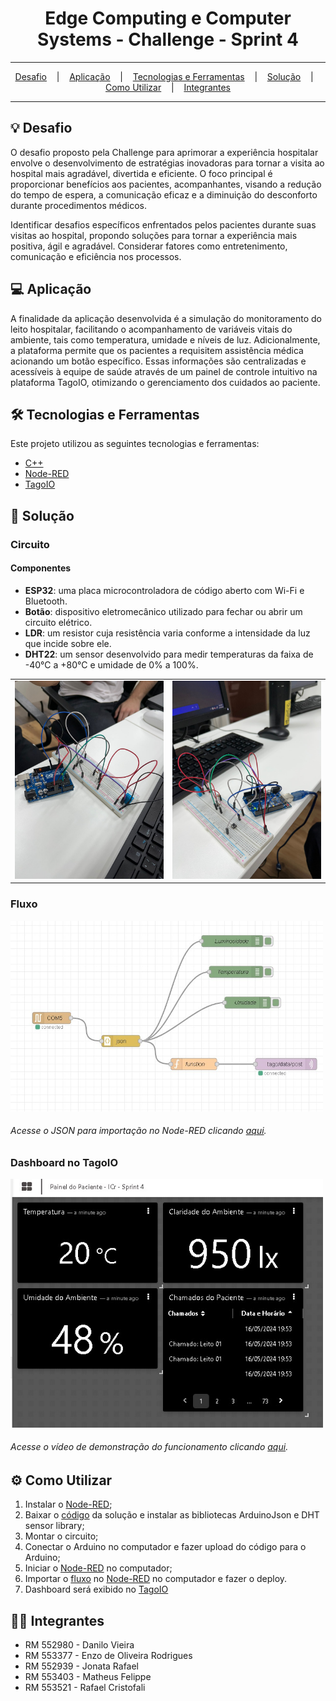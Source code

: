 <h1 align="center">Edge Computing e Computer Systems - Challenge - Sprint 4</h1>

<hr/>

<p align="center">
  <a href="#bulb-Desafio">Desafio</a>
  &nbsp;&nbsp;&nbsp;|&nbsp;&nbsp;&nbsp;
  <a href="#computer-Aplicação">Aplicação</a>
  &nbsp;&nbsp;&nbsp;|&nbsp;&nbsp;&nbsp;
  <a href="#hammer_and_wrench-Tecnologias-e-Ferramentas">Tecnologias e Ferramentas</a>
  &nbsp;&nbsp;&nbsp;|&nbsp;&nbsp;&nbsp;
  <a href="#floppy_disk-Solução">Solução</a>
  &nbsp;&nbsp;&nbsp;|&nbsp;&nbsp;&nbsp;
  <a href="#gear-Como-Utilizar">Como Utilizar</a>
  &nbsp;&nbsp;&nbsp;|&nbsp;&nbsp;&nbsp;
  <a href="#technologist-Integrantes">Integrantes</a>
</p>

<hr/>


## :bulb: Desafio
O desafio proposto pela Challenge para aprimorar a experiência hospitalar envolve o desenvolvimento de estratégias inovadoras para tornar a visita ao hospital mais agradável, divertida e eficiente. O foco principal é proporcionar benefícios aos pacientes, acompanhantes, visando a redução do tempo de espera, a comunicação eficaz e a diminuição do desconforto durante procedimentos médicos.

Identificar desafios específicos enfrentados pelos pacientes durante suas visitas ao hospital, propondo soluções para tornar a experiência mais positiva, ágil e agradável. Considerar fatores como entretenimento, comunicação e eficiência nos processos.

## :computer: Aplicação
A finalidade da aplicação desenvolvida é a simulação do monitoramento do leito hospitalar, facilitando o acompanhamento de variáveis vitais do ambiente, tais como temperatura, umidade e níveis de luz. Adicionalmente, a plataforma permite que os pacientes a requisitem assistência médica acionando um botão específico. Essas informações são centralizadas e acessíveis à equipe de saúde através de um painel de controle intuitivo na plataforma TagoIO, otimizando o gerenciamento dos cuidados ao paciente.

## :hammer_and_wrench: Tecnologias e Ferramentas
Este projeto utilizou as seguintes tecnologias e ferramentas:
* [C++](https://pt.wikipedia.org/wiki/C%2B%2B)
* [Node-RED](https://nodered.org/)
* [TagoIO](https://tago.io/)

## :floppy_disk: Solução
### Circuito
<h4>Componentes</h4>
<ul>
  <li><b>ESP32</b>: uma placa microcontroladora de código aberto com Wi-Fi e Bluetooth.</li>
  <li><b>Botão</b>: dispositivo eletromecânico utilizado para fechar ou abrir um circuito elétrico.</li>
  <li><b>LDR</b>: um resistor cuja resistência varia conforme a intensidade da luz que incide sobre ele.</li>
  <li><b>DHT22</b>: um sensor desenvolvido para medir temperaturas da faixa de -40°C a +80°C e umidade de 0% a 100%.</li>
</ul>

<table>
  <tr>
    <td>
      <img src="https://github.com/Rafafaaa-FIAP/CHL01-arduino-sprint4/blob/main/circuit-1.jpg" alt="circuit 1" width="300" />
    </td>
    <td>
      <img src="https://github.com/Rafafaaa-FIAP/CHL01-arduino-sprint4/blob/main/circuit-2.jpg" alt="circuit 2" width="300" />
    </td>
</table>
   


### Fluxo
<img src="https://github.com/Rafafaaa-FIAP/CHL01-arduino-sprint4/blob/main/flow.jpg" width="500" />
<h6>Acesse o JSON para importação no Node-RED clicando <a href="https://github.com/danillosales/sprint3-challenge-icr/blob/main/flows.json">aqui</a>.</h6>

### Dashboard no TagoIO
<a href="https://github.com/Rafafaaa-FIAP/CHL01-arduino-sprint4/blob/main/dashboard.jpg" target="blank">
  <img src="https://github.com/Rafafaaa-FIAP/CHL01-arduino-sprint4/blob/main/dashboard.jpg" alt="dashboard" width="500" />
</a>
<h6>Acesse o vídeo de demonstração do funcionamento clicando <a href="https://youtu.be/4yUfXOrdVzQ">aqui</a>.</h6>


## :gear: Como Utilizar

1. Instalar o [Node-RED](https://nodered.org/);
2. Baixar o [código](https://github.com/Rafafaaa-FIAP/CHL01-arduino-sprint4/blob/main/code.ino) da solução e instalar as bibliotecas ArduinoJson e DHT sensor library;
3. Montar o circuito;
4. Conectar o Arduino no computador e fazer upload do código para o Arduino;
5. Iniciar o [Node-RED](https://nodered.org/) no computador;
6. Importar o [fluxo](https://github.com/Rafafaaa-FIAP/CHL01-arduino-sprint4/blob/main/flows.json) no [Node-RED](https://nodered.org/) no computador e fazer o deploy.
7. Dashboard será exibido no [TagoIO](https://tago.io/)

## :technologist: Integrantes
* RM 552980 - Danilo Vieira
* RM 553377 - Enzo de Oliveira Rodrigues
* RM 552939 - Jonata Rafael
* RM 553403 - Matheus Felippe
* RM 553521 - Rafael Cristofali
